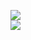
![](https://github-readme-streak-stats.herokuapp.com/?user=Rakettimies&theme=dark&hide_border=true)<br>
![](https://github-readme-stats-5lgp-ljivv86d3-rakettimies.vercel.app/api/top-langs/?username=Rakettimies&theme=dark&hide_border=true&include_all_commits=false&count_private=true&layout=compact)
